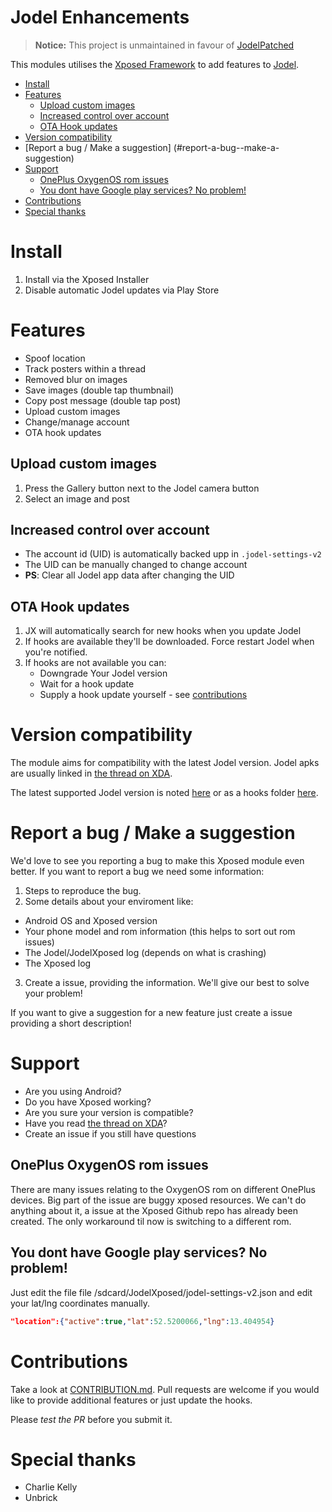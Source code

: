 Jodel Enhancements
==================

> **Notice:** This project is unmaintained in favour of [JodelPatched](https://github.com/JodelRaccoons/JodelPatched)

This modules utilises the [Xposed Framework](https://www.youtube.com/watch?v=uRR0Flqx9M8) to add features to [Jodel](https://jodel-app.com/).

<!-- toc -->

- [Install](#install)
- [Features](#features)
  * [Upload custom images](#upload-custom-images)
  * [Increased control over account](#increased-control-over-account)
  * [OTA Hook updates](#ota-hook-updates)
- [Version compatibility](#version-compatibility)
- [Report a bug / Make a suggestion] (#report-a-bug--make-a-suggestion)
- [Support](#support)
  * [OnePlus OxygenOS rom issues](#oneplus-oxygenos-rom-issues)
  * [You dont have Google play services? No problem!](#you-dont-have-google-play-services-no-problem)
- [Contributions](#contributions)
- [Special thanks](#special-thanks)

<!-- tocstop -->

# Install
1. Install via the Xposed Installer
2. Disable automatic Jodel updates via Play Store

# Features
* Spoof location
* Track posters within a thread
* Removed blur on images
* Save images (double tap thumbnail)
* Copy post message (double tap post)
* Upload custom images
* Change/manage account
* OTA hook updates

## Upload custom images
1. Press the Gallery button next to the Jodel camera button
2. Select an image and post

## Increased control over account
- The account id (UID) is automatically backed upp in `.jodel-settings-v2`
- The UID can be manually changed to change account
- **PS**: Clear all Jodel app data after changing the UID

## OTA Hook updates
1. JX will automatically search for new hooks when you update Jodel
2. If hooks are available they'll be downloaded. Force restart Jodel when you're notified.
3. If hooks are not available you can:
    * Downgrade Your Jodel version
    * Wait for a hook update
    * Supply a hook update yourself - see [contributions](CONTRIBUTION.md) 

# Version compatibility
The module aims for compatibility with the latest Jodel version. Jodel apks are usually linked in [the thread on XDA](http://forum.xda-developers.com/xposed/modules/mod-jodelxposed-enhancements-t3350019/).

The latest supported Jodel version is noted [here](https://github.com/krokofant/JodelXposed/blob/master/app/build.gradle#L7) or as a hooks folder [here](https://github.com/krokofant/JodelXposed/tree/master/hooks).

# Report a bug / Make a suggestion
We'd love to see you reporting a bug to make this Xposed module even better.
If you want to report a bug we need some information:

1. Steps to reproduce the bug.
2. Some details about your enviroment like:
 - Android OS and Xposed version
 - Your phone model and rom information (this helps to sort out rom issues)
 - The Jodel/JodelXposed log (depends on what is crashing)
 - The Xposed log
3. Create a issue, providing the information. We'll give our best to solve your problem!

If you want to give a suggestion for a new feature just create a issue providing a short description!


# Support
* Are you using Android?
* Do you have Xposed working?
* Are you sure your version is compatible?
* Have you read [the thread on XDA](http://forum.xda-developers.com/xposed/modules/mod-jodelxposed-enhancements-t3350019/)?
* Create an issue if you still have questions

## OnePlus OxygenOS rom issues
There are many issues relating to the OxygenOS rom on different OnePlus devices. Big part of the issue are buggy xposed resources. We can't do anything about it, a issue at the Xposed Github repo has already been created. The only workaround til now is switching to a different rom.

## You dont have Google play services? No problem!
Just edit the file file /sdcard/JodelXposed/jodel-settings-v2.json and edit your lat/lng coordinates manually.
```json
"location":{"active":true,"lat":52.5200066,"lng":13.404954}
```

# Contributions
Take a look at [CONTRIBUTION.md](CONTRIBUTION.md). Pull requests are welcome if you would like to provide additional features or just update the hooks.

Please *test the PR* before you submit it.

# Special thanks
* Charlie Kelly
* Unbrick
